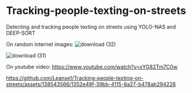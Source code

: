 # Tracking-people-texting-on-streets
Detecting and tracking people texting on streets using YOLO-NAS and DEEP-SORT  

On random internet images:
![download (32)](https://github.com/Leanse1/Tracking-people-texting-on-streets/assets/138543566/29ba9c98-2265-4c1d-ad98-2f6158e29615)


![download (31)](https://github.com/Leanse1/Tracking-people-texting-on-streets/assets/138543566/aad075d6-3122-415d-b190-708d09a149e8)

On youtube video: https://www.youtube.com/watch?v=xYG82Tm7C0w


https://github.com/Leanse1/Tracking-people-texting-on-streets/assets/138543566/1352e49f-39bb-4115-8a27-b478ab294228



